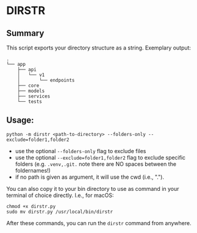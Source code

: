# DIRSTR

## Summary

This script exports your directory structure as a string. Exemplary output:

```text
.
└── app
    ├── api
    │   └── v1
    │       └── endpoints
    ├── core
    ├── models
    ├── services
    └── tests
```


## Usage:

`python -m dirstr <path-to-directory> --folders-only --exclude=folder1,folder2`

- use the optional `--folders-only` flag to exclude files
- use the optional `--exclude=folder1,folder2` flag to exclude specific folders (e.g. `.venv,.git.` note there are NO spaces between the foldernames!)
- if no path is given as argument, it will use the cwd (i.e., ".").

You can also copy it to your bin directory to use as command in your terminal of choice directly. I.e., for macOS:

```
chmod +x dirstr.py
sudo mv dirstr.py /usr/local/bin/dirstr
```

After these commands, you can run the `dirstr` command from anywhere.
